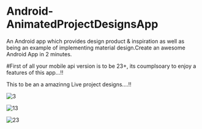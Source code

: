 # Android-AnimatedProjectDesignsApp
An Android app which provides design product &amp; inspiration as well as being an example of implementing material design.Create an awesome Android App  in 2 minutes.

#First of all your mobile api version is to be 23+, its coumplsoary to enjoy a features of this app...!!

This to be an a amazinng Live project designs....!!



![3](https://user-images.githubusercontent.com/62433956/91026230-20ac7c80-e618-11ea-80af-50f554efacf9.png)

![13](https://user-images.githubusercontent.com/62433956/91026486-6c5f2600-e618-11ea-885e-3adf6603478f.png)

![23](https://user-images.githubusercontent.com/62433956/91026502-7123da00-e618-11ea-8562-c6b734af9d2f.png)


